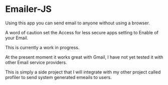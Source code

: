 # Emailer-JS
Using this app you can send email to anyone without using a browser.

A word of caution set the Access for less secure apps setting to Enable of your Email.

This is currently a work in progress.

At the present moment it works great with Gmail, I have not yet tested it with other Email service providers.

This is simply a side project that I will integrate with my other project called profiler to send system generated emeails to users.
